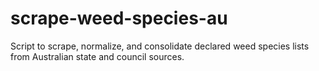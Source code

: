 # scrape-weed-species-au
Script to scrape, normalize, and consolidate declared weed species lists from Australian state and council sources.

